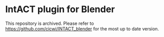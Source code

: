 # IntACT plugin for Blender

This repository is archived. Please refer to https://github.com/cicwi/INTACT_blender for the most up to date version. 
